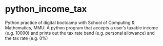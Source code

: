 # python_income_tax
Python practice of digital bootcamp with School of Computing & Mathematics, MMU. A python program that accepts a user’s taxable income (e.g. 10000) and prints out the tax rate band (e.g. personal allowance) and the tax rate (e.g. 0%)

